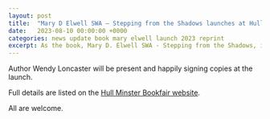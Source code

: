```yaml
---
layout: post
title:  "Mary D Elwell SWA — Stepping from the Shadows launches at Hull Minster this September"
date:   2023-08-10 00:00:00 +0000
categories: news update book mary elwell launch 2023 reprint
excerpt: As the book, Mary D. Elwell SWA - Stepping from the Shadows, is newly reprinted, it is to be launched at Hull Minster Bookfair, 10am—3.30pm on Saturday, 16th September, 2023.
---
```


Author Wendy Loncaster will be present and happily signing copies at the launch.

Full details are listed on the <a href="https://hm.churchsuite.com/events/f3u2wuqd" title="Hull Minster Book Fair" target="_blank">Hull Minster Bookfair website</a>.

All are welcome.
